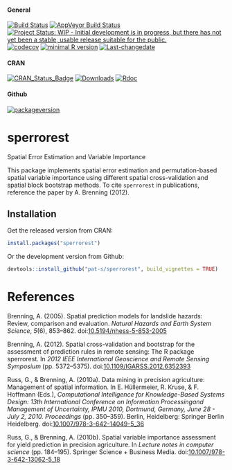 
<!-- README.md is generated from README.Rmd. Please edit that file -->
#### General

[![Build Status](https://travis-ci.org/pat-s/sperrorest.svg?branch=master)](https://travis-ci.org/pat-s/sperrorest) [![AppVeyor Build Status](https://ci.appveyor.com/api/projects/status/github/pat-s/sperrorest?branch=master&svg=true)](https://ci.appveyor.com/project/pat-s/sperrorest) [![Project Status: WIP - Initial development is in progress, but there has not yet been a stable, usable release suitable for the public.](http://www.repostatus.org/badges/latest/wip.svg)](http://www.repostatus.org/#wip) [![codecov](https://codecov.io/gh/pat-s/sperrorest/branch/master/graph/badge.svg)](https://codecov.io/gh/pat-s/sperrorest) [![minimal R version](https://img.shields.io/badge/R%3E%3D-2.1.0-6666ff.svg)](https://cran.r-project.org/) [![Last-changedate](https://img.shields.io/badge/last%20change-2016--11--01-yellowgreen.svg)](/commits/master)

#### CRAN

[![CRAN\_Status\_Badge](http://www.r-pkg.org/badges/version/sperrorest)](http://cran.r-project.org/package=sperrorest) [![Downloads](http://cranlogs.r-pkg.org/badges/sperrorest?color=brightgreen)](http://www.r-pkg.org/pkg/sperrorest) [![Rdoc](http://www.rdocumentation.org/badges/version/sperrorest)](http://www.rdocumentation.org/packages/sperrorest)

#### Github

[![packageversion](https://img.shields.io/badge/Package%20version-0.2.1.9000-orange.svg?style=flat-square)](commits/master)

sperrorest
==========

Spatial Error Estimation and Variable Importance

This package implements spatial error estimation and permutation-based spatial variable importance using different spatial cross-validation and spatial block bootstrap methods. To cite `sperrorest` in publications, reference the paper by A. Brenning (2012).

Installation
------------

Get the released version from CRAN:

``` r
install.packages("sperrorest")
```

Or the development version from Github:

``` r
devtools::install_github("pat-s/sperrorest", build_vignettes = TRUE)
```

References
==========

Brenning, A. (2005). Spatial prediction models for landslide hazards: Review, comparison and evaluation. *Natural Hazards and Earth System Science*, *5*(6), 853–862. doi:[10.5194/nhess-5-853-2005](https://doi.org/10.5194/nhess-5-853-2005)

Brenning, A. (2012). Spatial cross-validation and bootstrap for the assessment of prediction rules in remote sensing: The R package sperrorest. In *2012 IEEE International Geoscience and Remote Sensing Symposium* (pp. 5372–5375). doi:[10.1109/IGARSS.2012.6352393](https://doi.org/10.1109/IGARSS.2012.6352393)

Russ, G., & Brenning, A. (2010a). Data mining in precision agriculture: Management of spatial information. In E. Hüllermeier, R. Kruse, & F. Hoffmann (Eds.), *Computational Intelligence for Knowledge-Based Systems Design: 13th International Conference on Information Processingand Management of Uncertainty, IPMU 2010, Dortmund, Germany, June 28 - July 2, 2010. Proceedings* (pp. 350–359). Berlin, Heidelberg: Springer Berlin Heidelberg. doi:[10.1007/978-3-642-14049-5\_36](https://doi.org/10.1007/978-3-642-14049-5_36)

Russ, G., & Brenning, A. (2010b). Spatial variable importance assessment for yield prediction in precision agriculture. In *Lecture notes in computer science* (pp. 184–195). Springer Science + Business Media. doi:[10.1007/978-3-642-13062-5\_18](https://doi.org/10.1007/978-3-642-13062-5_18)
